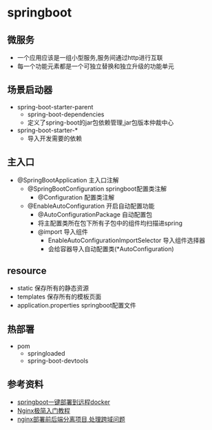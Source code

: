 # springboot
## 微服务
- 一个应用应该是一组小型服务,服务间通过http进行互联
- 每一个功能元素都是一个可独立替换和独立升级的功能单元
## 场景启动器
- spring-boot-starter-parent
  - spring-boot-dependencies
  - 定义了spring-boot的jar包依赖管理,jar包版本仲裁中心
- spring-boot-starter-*
  - 导入开发需要的依赖 
## 主入口
- @SpringBootApplication  主入口注解
  - @SpringBootConfiguration springboot配置类注解
    - @Configuration 配置类注解
  - @EnableAutoConfiguration 开启自动配置功能
    - @AutoConfigurationPackage 自动配置包
    - 将主配置类所在包下所有子包中的组件均扫描进spring
    - @import 导入组件
      - EnableAutoConfigurationImportSelector 导入组件选择器
      - 会给容器导入自动配置类(*AutoConfiguration)
## resource
- static 保存所有的静态资源
- templates 保存所有的模板页面
- application.properties springboot配置文件
## 热部署
- pom
  - springloaded
  - spring-boot-devtools
## 参考资料
- [springboot一键部署到远程docker](https://mp.weixin.qq.com/s/vSCQLvQBYMYoPhdlO2v3XA)
- [Nginx极简入门教程](https://mp.weixin.qq.com/s/ZN07_3ImmyRU0NQaqzcazQ)
- [nginx部署前后端分离项目,处理跨域问题](https://mp.weixin.qq.com/s/okKU5VmBxwyht09TGTNdBQ)
